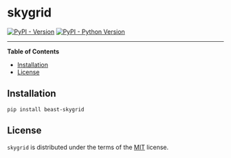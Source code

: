 # skygrid

[![PyPI - Version](https://img.shields.io/pypi/v/beast-skygrid.svg)](https://pypi.org/project/beast-skygrid)
[![PyPI - Python Version](https://img.shields.io/pypi/pyversions/beast-skygrid.svg)](https://pypi.org/project/beast-skygrid)

-----

**Table of Contents**

- [Installation](#installation)
- [License](#license)

## Installation

```console
pip install beast-skygrid
```

## License

`skygrid` is distributed under the terms of the [MIT](https://spdx.org/licenses/MIT.html) license.
